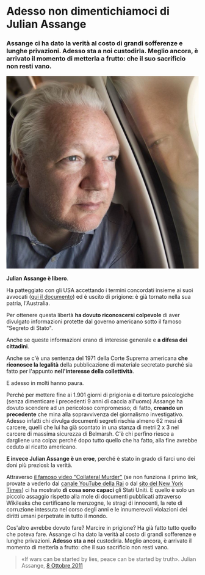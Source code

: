 # Adesso non dimentichiamoci di Julian Assange

### Assange ci ha dato la verità al costo di grandi sofferenze e lunghe privazioni. Adesso sta a noi custodirla. Meglio ancora, è arrivato il momento di metterla a frutto: che il suo sacrificio non resti vano.

![Julian Assange guarda fuori dal finestrino dell'aereo diretto al suo paese, l'Australia, a poche ore dalla scarcerazione](/img/assange-libero.jpeg)

**Julian Assange è libero**.

Ha patteggiato con gli USA accettando i termini concordati insieme ai suoi avvocati ([qui il documento](http://www.freeassangeroma.it/gov-uscourts-nmid.6474-1-0_2.pdf)) ed è uscito di prigione: è già tornato nella sua patria, l'Australia.

Per ottenere questa libertà **ha dovuto riconoscersi colpevole** di aver divulgato informazioni protette dal governo americano sotto il famoso "Segreto di Stato".

Anche se queste informazioni erano di interesse generale e **a difesa dei cittadini**.

Anche se c'è una sentenza del 1971 della Corte Suprema americana **che riconosce la legalità** della pubblicazione di materiale secretato purché sia fatto per l'appunto **nell'interesse della collettività**.

E adesso in molti hanno paura.

Perché per mettere fine ai 1.901 giorni di prigionia e di torture psicologiche (senza dimenticare i precedenti 9 anni di caccia all'uomo) Assange ha dovuto scendere ad un pericoloso compromesso; di fatto, **creando un precedente** che mina alla sopravvivenza del giornalismo investigativo. Adesso infatti chi divulga documenti segreti rischia almeno 62 mesi di carcere, quelli che lui ha già scontato in una stanza di metri 2 x 3 nel carcere di massima sicurezza di Belmarsh.
C'è chi perfino riesce a dargliene una colpa: perché dopo tutto quello che ha fatto, alla fine avrebbe ceduto al ricatto americano.

**E invece Julian Assange è un eroe**, perché è stato in grado di farci uno dei doni più preziosi: la verità.

Attraverso [il famoso video "Collateral Murder"](https://t.me/yuridiprodo/50) (se non funziona il primo link, provate a vederlo dal [canale YouTube della Rai](https://www.youtube.com/watch?v=2e3NbrTriQE) o dal [sito del New York Times](https://www.nytimes.com/video/multimedia/1248069533084/collateral-murder.html)) ci ha mostrato **di cosa sono capaci** gli Stati Uniti. E quello è solo un piccolo assaggio rispetto alla mole di documenti pubblicati attraverso Wikileaks che certificano le menzogne, le stragi di innocenti, la rete di corruzione intessuta nel corso degli anni e le innumerevoli violazioni dei diritti umani perpetrate in tutto il mondo.

Cos'altro avrebbe dovuto fare? Marcire in prigione? Ha già fatto tutto quello che poteva fare. Assange ci ha dato la verità al costo di grandi sofferenze e lunghe privazioni. **Adesso sta a noi** custodirla. Meglio ancora, è arrivato il momento di metterla a frutto: che il suo sacrificio non resti vano.

> «If wars can be started by lies, peace can be started by truth». Julian Assange, [8 Ottobre 2011](https://www.youtube.com/watch?v=nrSc3NtG52U)